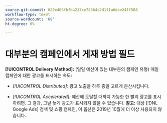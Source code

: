 ```yaml
---
source-git-commit: 029e406fbfb4217ce78364c2d1f1a6dae24ff588
workflow-type: tm+mt
source-wordcount: '68'
ht-degree: 0%

---
```

# 대부분의 캠페인에서 게재 방법 필드

**[!UICONTROL Delivery Method]:** (일일 예산이 있는 대부분의 캠페인 유형) 매일 캠페인에 대한 광고를 표시하는 속도:

* *[!UICONTROL Distributed]:* 광고 노출을 하루 종일 고르게 분산시킵니다.

* *[!UICONTROL Accelerated]:* 예산에 도달할 때까지 가능한 한 빨리 광고를 표시하려면. 그 결과, 그날 늦게 광고가 표시되지 않을 수 있습니다. **참고:** 대상 [!DNL Google Ads] 검색 및 쇼핑 캠페인, 이 옵션은 2019년 10월에 더 이상 사용되지 않습니다.
